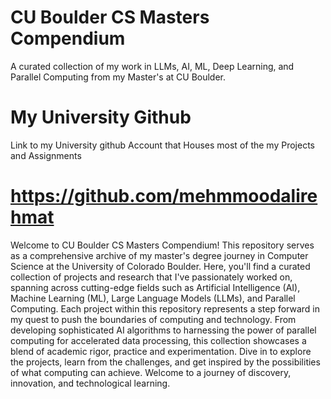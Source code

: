 # CU Boulder CS Masters Compendium 
A curated collection of my work in LLMs, AI, ML, Deep Learning, and Parallel Computing from my Master's at CU Boulder.

# My University Github

Link to my University github Account that Houses most of the my Projects and Assignments



# https://github.com/mehmmoodalirehmat


Welcome to CU Boulder CS Masters Compendium!
This repository serves as a comprehensive archive of my master's degree journey in Computer Science at the University of Colorado Boulder. Here, you'll find a curated collection of projects and research that I've passionately worked on, spanning across cutting-edge fields such as Artificial Intelligence (AI), Machine Learning (ML), Large Language Models (LLMs), and Parallel Computing.
Each project within this repository represents a step forward in my quest to push the boundaries of computing and technology. From developing sophisticated AI algorithms to harnessing the power of parallel computing for accelerated data processing, this collection showcases a blend of academic rigor, practice and experimentation.
Dive in to explore the projects, learn from the challenges, and get inspired by the possibilities of what computing can achieve. Welcome to a journey of discovery, innovation, and technological learning.

